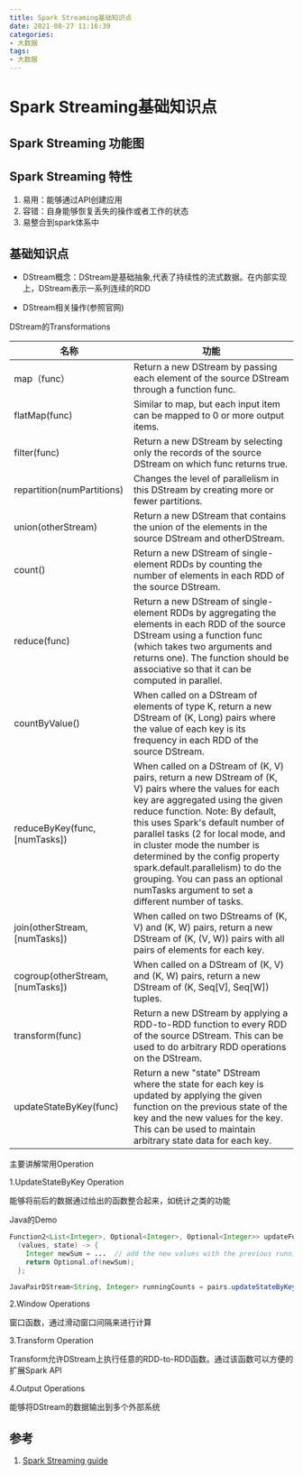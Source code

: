 ```yaml
---
title: Spark Streaming基础知识点
date: 2021-08-27 11:16:39
categories: 
- 大数据
tags:
- 大数据
---
```


# Spark Streaming基础知识点

## Spark Streaming 功能图

## Spark Streaming 特性

1. 易用：能够通过API创建应用
2. 容错：自身能够恢复丢失的操作或者工作的状态
3. 易整合到spark体系中

## 基础知识点

- DStream概念：DStream是基础抽象,代表了持续性的流式数据。在内部实现上，DStream表示一系列连续的RDD

- DStream相关操作(参照官网)

DStream的Transformations

名称 | 功能
---|---
map（func） | Return a new DStream by passing each element of the source DStream through a function func.
flatMap(func) | Similar to map, but each input item can be mapped to 0 or more output items.
filter(func) | Return a new DStream by selecting only the records of the source DStream on which func returns true.
repartition(numPartitions) | Changes the level of parallelism in this DStream by creating more or fewer partitions.
union(otherStream) | Return a new DStream that contains the union of the elements in the source DStream and otherDStream.
count() | Return a new DStream of single-element RDDs by counting the number of elements in each RDD of the source DStream.
reduce(func) | Return a new DStream of single-element RDDs by aggregating the elements in each RDD of the source DStream using a function func (which takes two arguments and returns one). The function should be associative so that it can be computed in parallel.
countByValue() | When called on a DStream of elements of type K, return a new DStream of (K, Long) pairs where the value of each key is its frequency in each RDD of the source DStream.
reduceByKey(func, [numTasks]) | When called on a DStream of (K, V) pairs, return a new DStream of (K, V) pairs where the values for each key are aggregated using the given reduce function. Note: By default, this uses Spark's default number of parallel tasks (2 for local mode, and in cluster mode the number is determined by the config property spark.default.parallelism) to do the grouping. You can pass an optional numTasks argument to set a different number of tasks.
join(otherStream, [numTasks]) | When called on two DStreams of (K, V) and (K, W) pairs, return a new DStream of (K, (V, W)) pairs with all pairs of elements for each key.
cogroup(otherStream, [numTasks]) | When called on a DStream of (K, V) and (K, W) pairs, return a new DStream of (K, Seq[V], Seq[W]) tuples.
transform(func) | Return a new DStream by applying a RDD-to-RDD function to every RDD of the source DStream. This can be used to do arbitrary RDD operations on the DStream.
updateStateByKey(func) | Return a new "state" DStream where the state for each key is updated by applying the given function on the previous state of the key and the new values for the key. This can be used to maintain arbitrary state data for each key.


主要讲解常用Operation

1.UpdateStateByKey Operation

能够将前后的数据通过给出的函数整合起来，如统计之类的功能

Java的Demo
```java
Function2<List<Integer>, Optional<Integer>, Optional<Integer>> updateFunction =
  (values, state) -> {
    Integer newSum = ...  // add the new values with the previous running count to get the new count
    return Optional.of(newSum);
  };
```

```java
JavaPairDStream<String, Integer> runningCounts = pairs.updateStateByKey(updateFunction);
```

2.Window Operations

窗口函数，通过滑动窗口间隔来进行计算

3.Transform Operation

Transform允许DStream上执行任意的RDD-to-RDD函数。通过该函数可以方便的扩展Spark API

4.Output Operations

能够将DStream的数据输出到多个外部系统



## 参考
1. [Spark Streaming guide](http://spark.apache.org/docs/latest/streaming-programming-guide.html#a-quick-example)